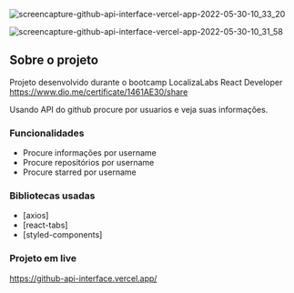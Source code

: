 ![screencapture-github-api-interface-vercel-app-2022-05-30-10_33_20](https://user-images.githubusercontent.com/58608300/171003757-55332500-d82d-4293-aacc-09c60b032866.png)

![screencapture-github-api-interface-vercel-app-2022-05-30-10_31_58](https://user-images.githubusercontent.com/58608300/171003773-951a87b5-27b8-46e3-b441-a064e4520d38.png)

## Sobre o projeto

Projeto desenvolvido durante o bootcamp LocalizaLabs React Developer
https://www.dio.me/certificate/1461AE30/share

Usando API do github procure por usuarios e veja suas informações.

### Funcionalidades

- Procure informações por username
- Procure repositórios por username
- Procure starred por username

### Bibliotecas usadas

- [axios]
- [react-tabs]
- [styled-components]

### Projeto em live
https://github-api-interface.vercel.app/
